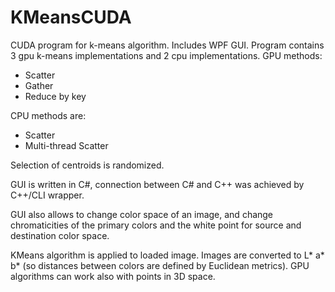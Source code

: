 # KMeansCUDA
CUDA program for k-means algorithm. Includes WPF GUI.
Program contains 3 gpu k-means implementations and 2 cpu implementations.
GPU methods:
 - Scatter
 - Gather
 - Reduce by key

CPU methods are:
 - Scatter
 - Multi-thread Scatter

Selection of centroids is randomized.

GUI is written in C#, connection between C# and C++ was achieved by C++/CLI wrapper.

GUI also allows to change color space of an image, and change chromaticities of the primary colors and the white point for source and destination color space.

KMeans algorithm is applied to loaded image. Images are converted to L* a* b* (so distances between colors are defined by Euclidean metrics). GPU algorithms can work also with points in 3D space.
